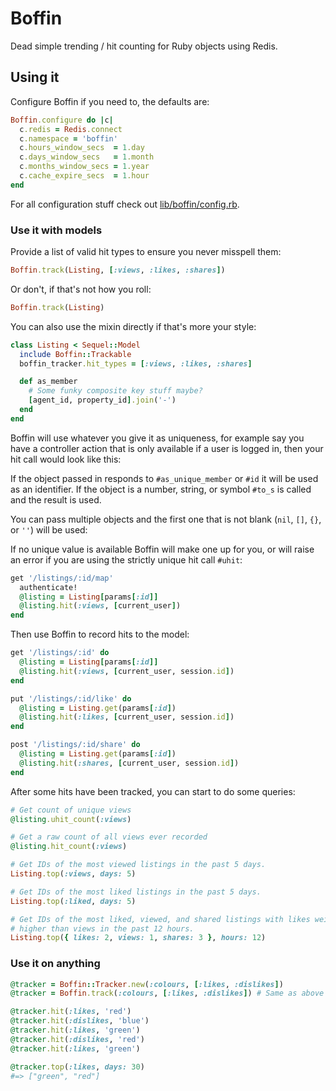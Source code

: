 # Boffin

Dead simple trending / hit counting for Ruby objects using Redis.

## Using it

Configure Boffin if you need to, the defaults are:

```ruby
Boffin.configure do |c|
  c.redis = Redis.connect
  c.namespace = 'boffin'
  c.hours_window_secs  = 1.day
  c.days_window_secs   = 1.month
  c.months_window_secs = 1.year
  c.cache_expire_secs  = 1.hour
end
```

For all configuration stuff check out [lib/boffin/config.rb](https://github.com/heycarsten/boffin/blob/master/lib/boffin/config.rb).

### Use it with models

Provide a list of valid hit types to ensure you never misspell them:

```ruby
Boffin.track(Listing, [:views, :likes, :shares])
```

Or don't, if that's not how you roll:

```ruby
Boffin.track(Listing)
```

You can also use the mixin directly if that's more your style:

```ruby
class Listing < Sequel::Model
  include Boffin::Trackable
  boffin_tracker.hit_types = [:views, :likes, :shares]

  def as_member
    # Some funky composite key stuff maybe?
    [agent_id, property_id].join('-')
  end
end
```

Boffin will use whatever you give it as uniqueness, for example say you have a
controller action that is only available if a user is logged in, then your hit
call would look like this:

If the object passed in responds to `#as_unique_member` or `#id` it will be used
as an identifier. If the object is a number, string, or symbol `#to_s` is called
and the result is used.

You can pass multiple objects and the first one that is not blank (`nil`, `[]`,
`{}`, or `''`) will be used:

If no unique value is available Boffin will make one up for you, or will raise
an error if you are using the strictly unique hit call `#uhit`:

```ruby
get '/listings/:id/map'
  authenticate!
  @listing = Listing[params[:id]]
  @listing.hit(:views, [current_user])
end
```

Then use Boffin to record hits to the model:

```ruby
get '/listings/:id' do
  @listing = Listing[params[:id]]
  @listing.hit(:views, [current_user, session.id])
end

put '/listings/:id/like' do
  @listing = Listing.get(params[:id])
  @listing.hit(:likes, [current_user, session.id])
end

post '/listings/:id/share' do
  @listing = Listing.get(params[:id])
  @listing.hit(:shares, [current_user, session.id])
end
```

After some hits have been tracked, you can start to do some queries:

```ruby
# Get count of unique views
@listing.uhit_count(:views)

# Get a raw count of all views ever recorded
@listing.hit_count(:views)

# Get IDs of the most viewed listings in the past 5 days.
Listing.top(:views, days: 5)

# Get IDs of the most liked listings in the past 5 days.
Listing.top(:liked, days: 5)

# Get IDs of the most liked, viewed, and shared listings with likes weighted
# higher than views in the past 12 hours.
Listing.top({ likes: 2, views: 1, shares: 3 }, hours: 12)
```

### Use it on anything

```ruby
@tracker = Boffin::Tracker.new(:colours, [:likes, :dislikes])
@tracker = Boffin.track(:colours, [:likes, :dislikes]) # Same as above

@tracker.hit(:likes, 'red')
@tracker.hit(:dislikes, 'blue')
@tracker.hit(:likes, 'green')
@tracker.hit(:dislikes, 'red')
@tracker.hit(:likes, 'green')

@tracker.top(:likes, days: 30)
#=> ["green", "red"]

```
